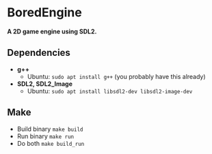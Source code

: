 # BoredEngine
**A 2D game engine using SDL2.**

## Dependencies
* **g++**
  - Ubuntu: ```sudo apt install g++``` (you probably have this already)
* **SDL2, SDL2_Image**
  - Ubuntu: ``` sudo apt install libsdl2-dev libsdl2-image-dev ```

## Make
* Build binary ```make build```
* Run binary ```make run```
* Do both ```make build_run```
